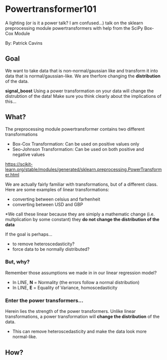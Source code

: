# Powertransformer101
A lighting (or is it a power talk? I am confused...) talk on the sklearn preprocessing module powertransformers with help from the SciPy Box-Cox Module 

By: Patrick Cavins 

## Goal

We want to take data that is non-normal/gaussian like and transform it into data that is normal/gaussian-like. We are therfore changing the **distribution** of the data.

**signal_boost** Using a power transformation on your data will change the distrubtion of the data! Make sure you think clearly about the implications of this... 

## What? 

The preprocessing module powertransformer contains two different transformations
- Box-Cox Transformation: Can be used on positive values only
- Seo-Johnson Transformation: Can be used on both positive and negative values 

https://scikit-learn.org/stable/modules/generated/sklearn.preprocessing.PowerTransformer.html

We are actually fairly familiar with transformations, but of a different class. Here are some examples of linear transformations: 

- converting between celsius and farhenheit 
- converting between USD and GBP

*We call these linear because they are simiply a mathematic change (i.e. multplication by some constant) they **do not change the distribution of the data**

If the goal is perhaps...

- to remove heteroscedasticity?
- force data to be normally distributed?

### But, why? 

Remember those assumptions we made in in our linear regression model? 

- In LINE, **N** = Normality (the errors follow a normal distribution)  
- In LINE, **E** = Equality of Variance, homoscedasticity

### Enter the power transformers...

Herein lies the strength of the power transformers. Unlike linear transformations, a power transformation will **change the distribution** of the data. 

- This can remove heteroscedasticity and make the data look more normal-like. 

## How?  








